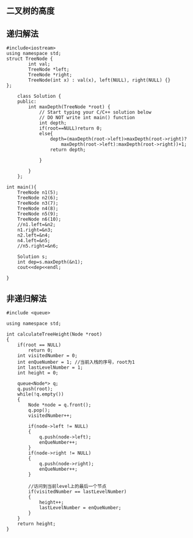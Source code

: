 ##  二叉树的高度

## 递归解法

    #include<iostream>
    using namespace std;
    struct TreeNode {
            int val;
            TreeNode *left;
            TreeNode *right;
            TreeNode(int x) : val(x), left(NULL), right(NULL) {}
    };
        
        class Solution {
        public:
            int maxDepth(TreeNode *root) {
                // Start typing your C/C++ solution below
                // DO NOT write int main() function
                int depth;
                if(root==NULL)return 0;
                else{
                    depth=(maxDepth(root->left)>maxDepth(root->right)?
                        maxDepth(root->left):maxDepth(root->right))+1;
                    return depth;
    
                }
    
            }
        };
    
    int main(){
        TreeNode n1(5);
        TreeNode n2(6);
        TreeNode n3(7);
        TreeNode n4(8);
        TreeNode n5(9);
        TreeNode n6(10);
        //n1.left=&n2;
        n1.right=&n3;
        n2.left=&n4;
        n4.left=&n5;
        //n5.right=&n6;
    
        Solution s;
        int dep=s.maxDepth(&n1);
        cout<<dep<<endl;
    
    }


## 非递归解法
    
    #include <queue>
    
    using namespace std;
    
    int calculateTreeHeight(Node *root)
    {
        if(root == NULL)
            return 0;
        int visitedNumber = 0; 
        int enQueNumber = 1; //当前入栈的序号，root为1
        int lastLevelNumber = 1;
        int height = 0; 
    
        queue<Node*> q;
        q.push(root);
        while(!q.empty())
        {
            Node *node = q.front();
            q.pop();
            visitedNumber++;
    
            if(node->left != NULL)
            {
                q.push(node->left);
                enQueNumber++;
            }
            if(node->right != NULL)
            {
                q.push(node->right);
                enQueNumber++;
            }
    
            //访问到当前level上的最后一个节点
            if(visitedNumber == lastLevelNumber) 
            {
                height++;
                lastLevelNumber = enQueNumber;
            }
        }
        return height;
    }